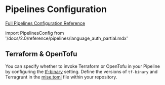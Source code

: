 # Pipelines Configuration

[Full Pipelines Configuration Reference](/docs/2.0/reference/pipelines/configurations.md)

import PipelinesConfig from '/docs/2.0/reference/pipelines/language_auth_partial.mdx'

<PipelinesConfig />

## Terraform & OpenTofu

You can specify whether to invoke Terraform or OpenTofu in your Pipeline by configuring the [tf-binary](/2.0/reference/pipelines/configurations#tf-binary) setting. Define the versions of `tf-binary` and Terragrunt in the [mise.toml](/2.0/reference/pipelines/configurations#example-mise-configuration) file within your repository.
